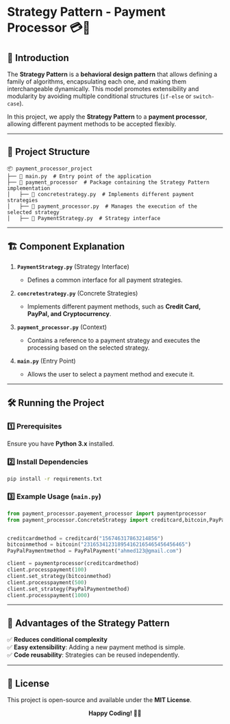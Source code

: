 # Strategy Pattern - Payment Processor 💳🔄

## 📌 Introduction
The **Strategy Pattern** is a **behavioral design pattern** that allows defining a family of algorithms, encapsulating each one, and making them interchangeable dynamically. This model promotes extensibility and modularity by avoiding multiple conditional structures (`if-else` or `switch-case`).

In this project, we apply the **Strategy Pattern** to a **payment processor**, allowing different payment methods to be accepted flexibly.

---

## 📁 Project Structure
```
📦 payment_processor_project
├── 📜 main.py  # Entry point of the application
├── 📂 payment_processor  # Package containing the Strategy Pattern implementation
│   ├── 📜 concretestrategy.py  # Implements different payment strategies
│   ├── 📜 payment_processor.py  # Manages the execution of the selected strategy
│   ├── 📜 PaymentStrategy.py  # Strategy interface
```

---

## 🏗️ Component Explanation

1. **`PaymentStrategy.py`** (Strategy Interface)  
   - Defines a common interface for all payment strategies.

2. **`concretestrategy.py`** (Concrete Strategies)  
   - Implements different payment methods, such as **Credit Card, PayPal, and Cryptocurrency**.

3. **`payment_processor.py`** (Context)  
   - Contains a reference to a payment strategy and executes the processing based on the selected strategy.

4. **`main.py`** (Entry Point)  
   - Allows the user to select a payment method and execute it.

---

## 🛠️ Running the Project
### 1️⃣ Prerequisites
Ensure you have **Python 3.x** installed.

### 2️⃣ Install Dependencies
```sh
pip install -r requirements.txt
```

### 3️⃣ Example Usage (`main.py`)
```python
from payment_processor.payement_processor import paymentprocessor
from payment_processor.ConcreteStrategy import creditcard,bitcoin,PayPalPayment


creditcardmethod = creditcard("156746317863214856") 
bitcoinmethod = bitcoin("231653412318954162165465456456465")
PayPalPaymentmethod = PayPalPayment("ahmed123@gmail.com")

client = paymentprocessor(creditcardmethod)
client.processpayment(100)
client.set_strategy(bitcoinmethod)
client.processpayment(500)
client.set_strategy(PayPalPaymentmethod)
client.processpayment(1000)
```

---

## 🎯 Advantages of the Strategy Pattern
✅ **Reduces conditional complexity**  
✅ **Easy extensibility**: Adding a new payment method is simple.  
✅ **Code reusability**: Strategies can be reused independently.  

---

## 📜 License
This project is open-source and available under the **MIT License**.

<p align="center"><b>Happy Coding! 🎄✨</b></p>
